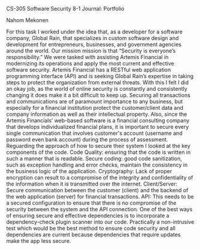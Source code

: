 CS-305 Software Security 8-1 Journal: Portfolio

Nahom Mekonen


  For this task I worked under the idea that, as a developer for a software company, Global Rain, that specializes in custom software design and development for entrepreneurs, businesses, and government agencies around the world. Our mission mission is that “Security is everyone’s responsibility.” We were tasked with assisting Artemis Financial in modernizing its operations and apply the most current and effective software security. Artemis Financial has a RESTful web application programming interface (API) and is seeking Global Rain’s expertise in taking steps to protect the organization from external threats. With this I felt I did an okay job, as the world of online security is constantly and consistently changing it does make it a bit difficult to keep up. Securing all transactions and communications are of paramount importance to any business, but especially for a financial institution protect the customer/client data and company information as well as their intellectual property. Also, since the Artemis Financials’ web-based software is a financial consulting company that develops individualized financial plans, it is important to secure every single communication that involves customer's account (username and password even bank account) during the process of assessment. 
  Reguarding the approach of how to secure their system I looked at the key components of the code. Code Quality: ensuring that the code is written in such a manner that is readable. Secure coding: good code sanitization, such as exception handling and error checks, maintain the consistency in the business logic of the application. Cryptography: Lack of proper encryption can result to a compromise of the integrity and confidentiality of the information when it is transmitted over the internet. Client/Server: Secure communication between the customer (client) and the backend of the web application (server) for financial transactions. API: This needs to be a secured configuration to ensure that there is no compromise of the security between the system and the API connection. One of the best ways of ensuring secure and effective dependencies is to incorporate a dependency-check plugin scanner into our code. Practically a non-intrusive test which would be the best method to ensure code security and all dependencies are current because dependencies that require updates make the app less secure. 

